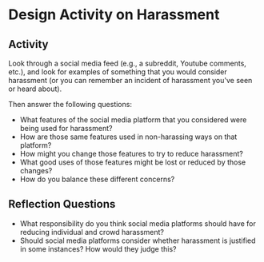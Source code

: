 # Design Activity on Harassment

## Activity
Look through a social media feed (e.g., a subreddit, Youtube comments, etc.), and look for examples of something that you would consider harassment (or you can remember an incident of harassment you've seen or heard about).

Then answer the following questions:
- What features of the social media platform that you considered were being used for harassment?
- How are those same features used in non-harassing ways on that platform?
- How might you change those features to try to reduce harassment?
- What good uses of those features might be lost or reduced by those changes?
- How do you balance these different concerns?

## Reflection Questions
- What responsibility do you think social media platforms should have for reducing individual and crowd harassment?
- Should social media platforms consider whether harassment is justified in some instances? How would they judge this?
